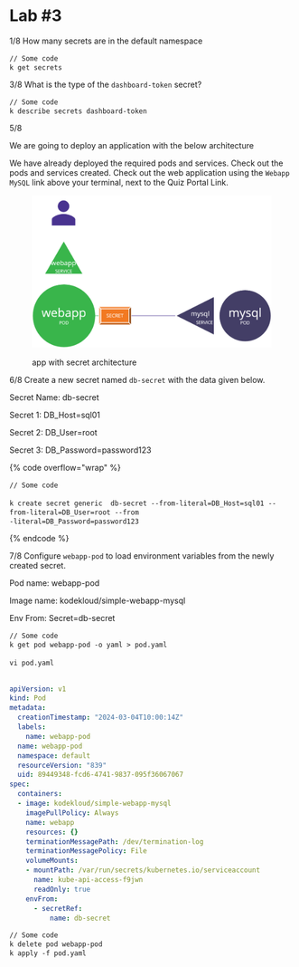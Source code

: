 # Lab #3

1/8 How many secrets are in the default namespace

```
// Some code
k get secrets
```

3/8 What is the type of the `dashboard-token` secret?

```
// Some code
k describe secrets dashboard-token
```

5/8

We are going to deploy an application with the below architecture

We have already deployed the required pods and services. Check out the pods and services created. Check out the web application using the `Webapp MySQL` link above your terminal, next to the Quiz Portal Link.

<figure><img src="../../.gitbook/assets/image (7) (1) (1).png" alt=""><figcaption><p>app with secret architecture</p></figcaption></figure>

6/8 Create a new secret named `db-secret` with the data given below.

Secret Name: db-secret

Secret 1: DB\_Host=sql01

Secret 2: DB\_User=root

Secret 3: DB\_Password=password123

{% code overflow="wrap" %}
```
// Some code

k create secret generic  db-secret --from-literal=DB_Host=sql01 --from-literal=DB_User=root --from
-literal=DB_Password=password123
```
{% endcode %}

7/8 Configure `webapp-pod` to load environment variables from the newly created secret.

Pod name: webapp-pod

Image name: kodekloud/simple-webapp-mysql

Env From: Secret=db-secret

```
// Some code
k get pod webapp-pod -o yaml > pod.yaml

vi pod.yaml


```

```yaml
apiVersion: v1
kind: Pod
metadata:
  creationTimestamp: "2024-03-04T10:00:14Z"
  labels:
    name: webapp-pod
  name: webapp-pod
  namespace: default
  resourceVersion: "839"
  uid: 89449348-fcd6-4741-9837-095f36067067
spec:
  containers:
  - image: kodekloud/simple-webapp-mysql
    imagePullPolicy: Always
    name: webapp
    resources: {}
    terminationMessagePath: /dev/termination-log
    terminationMessagePolicy: File
    volumeMounts:
    - mountPath: /var/run/secrets/kubernetes.io/serviceaccount
      name: kube-api-access-f9jwn
      readOnly: true
    envFrom:
      - secretRef:
          name: db-secret
```

```
// Some code
k delete pod webapp-pod
k apply -f pod.yaml
```
